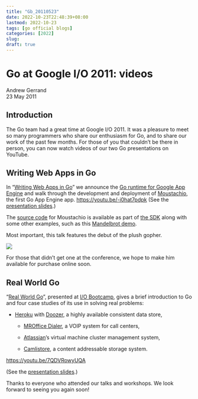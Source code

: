 ```yaml
---
title: "Gb_20110523"
date: 2022-10-23T22:48:39+08:00
lastmod: 2022-10-23
tags: [go official blogs]
categories: [2022]
slug: 
draft: true
---
```

# Go at Google I/O 2011: videos

Andrew Gerrand  
23 May 2011

## Introduction

The Go team had a great time at Google I/O 2011. It was a pleasure to meet so many programmers who share our enthusiasm for Go, and to share our work of the past few months. For those of you that couldn’t be there in person, you can now watch videos of our two Go presentations on YouTube.

## Writing Web Apps in Go

In “[Writing Web Apps in Go](http://www.youtube.com/watch?v=-i0hat7pdpk)” we announce the [Go runtime for Google App Engine](https://blog.golang.org/2011/05/go-and-google-app-engine.html) and walk through the development and deployment of [Moustachio](http://moustach-io.appspot.com/), the first Go App Engine app.
https://youtu.be/-i0hat7pdpk
(See the [presentation slides](https://go.dev/doc/talks/io2011/Writing_Web_Apps_in_Go.pdf).)

The [source code](https://code.google.com/p/appengine-go/source/browse/example/moustachio) for Moustachio is available as part of [the SDK](http://code.google.com/appengine/downloads.html#Google_App_Engine_SDK_for_Go) along with some other examples, such as this [Mandelbrot demo](http://mandelbrot-tiles.appspot.com/).

Most important, this talk features the debut of the plush gopher.

![](https://go.dev/blog/io2011/gopher.jpg)

For those that didn’t get one at the conference, we hope to make him available for purchase online soon.

## Real World Go

“[Real World Go](http://www.youtube.com/watch?v=7QDVRowyUQA)”, presented at [I/O Bootcamp](http://io-bootcamp.com/), gives a brief introduction to Go and four case studies of its use in solving real problems:

- [Heroku](http://heroku.com/) with [Doozer](https://github.com/ha/doozerd), a highly available consistent data store,
    
    - [MROffice Dialer](http://mroffice.org/telephony.html), a VOIP system for call centers,
        
    - [Atlassian](http://www.atlassian.com/)’s virtual machine cluster management system,
        
    - [Camlistore](http://www.camlistore.org/), a content addressable storage system.
        
https://youtu.be/7QDVRowyUQA

(See the [presentation slides](https://go.dev/doc/talks/io2011/Real_World_Go.pdf).)

Thanks to everyone who attended our talks and workshops. We look forward to seeing you again soon!
